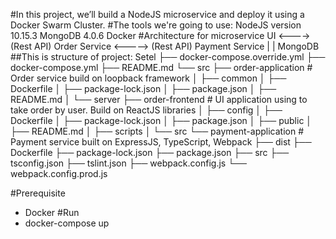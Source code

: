 #In this project, we’ll build a NodeJS microservice and deploy it using a Docker Swarm Cluster.
#The tools we're going to use:
    NodeJS version 10.15.3
    MongoDB 4.0.6
    Docker 
#Architecture for microservice
    UI <----> (Rest API) Order Service <-----> (Rest API) Payment Service
                    |
                    |
                 MongoDB
##This is structure of project:
Setel
├── docker-compose.override.yml
├── docker-compose.yml
├── README.md
└── src
    ├── order-application       # Order service build on loopback framework
    │   ├── common
    │   ├── Dockerfile
    │   ├── package-lock.json
    │   ├── package.json
    │   ├── README.md
    │   └── server
    ├── order-frontend          # UI application using to take order by user. Build on ReactJS libraries
    │   ├── config
    │   ├── Dockerfile
    │   ├── package-lock.json
    │   ├── package.json
    │   ├── public
    │   ├── README.md
    │   ├── scripts
    │   └── src
    └── payment-application     # Payment service built on ExpressJS, TypeScript, Webpack
        ├── dist
        ├── Dockerfile
        ├── package-lock.json
        ├── package.json
        ├── src
        ├── tsconfig.json
        ├── tslint.json
        ├── webpack.config.js
        └── webpack.config.prod.js

#Prerequisite
- Docker
#Run
- docker-compose up
